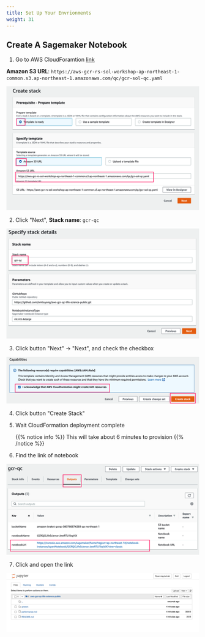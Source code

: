 ```yaml
---
title: Set Up Your Envrionments
weight: 31
---
```


## Create A Sagemaker Notebook

1. Go to AWS CloudForamtion [link](https://console.aws.amazon.com/cloudformation/home?region=us-east-1#/stacks/create/template)

 **Amazon S3 URL**: `https://aws-gcr-rs-sol-workshop-ap-northeast-1-common.s3.ap-northeast-1.amazonaws.com/qc/gcr-sol-qc.yaml`


 ![CloudForamtion Create](/images/qc-setup-cf-s3url.png)


2. Click "Next",  **Stack name**: `gcr-qc`

 ![CloudForamtion Name](/images/qc-cf-name.png)


3. Click button "Next" -> "Next", and check the checkbox

 ![CloudForamtion checkbox](/images/qc-cf-checkbox.png)

4. Click button "Create Stack"


5. Wait CloudFormation deployment complete
   
   {{% notice info %}}
   This will take about 6 minutes to provision
   {{% /notice %}} 

6. Find the link of notebook

 ![CloudForamtion output](/images/qc-cf-nblink.png)

7. Click and open the link

 ![Notebook](/images/qc-notebook.png)

